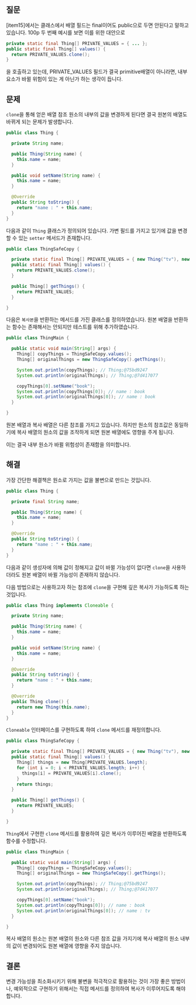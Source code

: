 ## 질문

[item15]에서는 클래스에서 배열 필드는 final이어도 public으로 두면 안된다고 말하고 있습니다.
100p 두 번째 예시를 보면 이를 위한 대안으로
```java
private static final Thing[] PRIVATE_VALUES = { ... };
public static final Thing[] values() {
  return PRIVATE_VALUES.clone();
}
```
을 호출하고 있는데, PRIVATE_VALUES 필드가 결국 primitive배열이 아니라면, 내부 요소가 바뀔 위험이 있는 게 아닌가 하는 생각이 듭니다.

## 문제

`clone`을 통해 얻은 배열 참조 원소의 내부의 값을 변경하게 된다면 결국 원본의 배열도 바뀌게 되는 문제가 발생합니다.
```java
public class Thing {

  private String name;

  public Thing(String name) {
    this.name = name;
  }

  public void setName(String name) {
    this.name = name;
  }

  @Override
  public String toString() {
    return "name : " + this.name;
  }
}
```
다음과 같이 `Thing` 클래스가 정의되어 있습니다. 가변 필드를 가지고 있기에 값을 변경할 수 있는 `setter` 메서드가 존재합니다.
```java
public class ThingSafeCopy {

  private static final Thing[] PRIVATE_VALUES = { new Thing("tv"), new Thing("phone") };
  public static final Thing[] values() {
    return PRIVATE_VALUES.clone();
  }

  public Thing[] getThings() {
    return PRIVATE_VALUES;
  }

}
```
다음은 `복사본`을 반환하는 메서드를 가진 클래스를 정의하였습니다. 원본 배열을 반환하는 함수는 존재해서는 안되지만 테스트를 위해 추가하였습니다.
```java
public class ThingMain {

  public static void main(String[] args) {
    Thing[] copyThings = ThingSafeCopy.values();
    Thing[] originalThings = new ThingSafeCopy().getThings();

    System.out.println(copyThings); // Thing;@75bd9247
    System.out.println(originalThings); // Thing;@7d417077

    copyThings[0].setName("book");
    System.out.println(copyThings[0]); // name : book
    System.out.println(originalThings[0]); // name : book
  }

}
```
원본 배열과 복사 배열은 다른 참조를 가지고 있습니다. 하지만 원소의 참조값은 동일하기에 복사 배열의 원소의 값을 조작하게 되면 원본 배열에도 영향을 주게 됩니다.

이는 결국 내부 원소가 바뀔 위험성이 존재함을 의미합니다.

## 해결

가장 간단한 해결책은 원소로 가지는 값을 불변으로 만드는 것입니다.
```java
public class Thing {

  private final String name;

  public Thing(String name) {
    this.name = name;
  }

  @Override
  public String toString() {
    return "name : " + this.name;
  }
}
```
다음과 같이 생성자에 의해 값이 정해지고 값이 바뀔 가능성이 없다면 `clone`을 사용하더라도 원본 배열이 바뀔 가능성이 존재하지 않습니다.

다음 방법으로는 사용하고자 하는 참조에 `clone`을 구현해 깊은 복사가 가능하도록 하는 것입니다.
```java
public class Thing implements Cloneable {

  private String name;

  public Thing(String name) {
    this.name = name;
  }

  public void setName(String name) {
    this.name = name;
  }

  @Override
  public String toString() {
    return "name : " + this.name;
  }

  @Override
  public Thing clone() {
    return new Thing(this.name);
  }
}
```
`Cloneable` 인터페이스를 구현하도록 하여 `clone` 메서드를 재정의합니다.
```java
public class ThingSafeCopy {

  private static final Thing[] PRIVATE_VALUES = { new Thing("tv"), new Thing("phone") };
  public static final Thing[] values() {
    Thing[] things = new Thing[PRIVATE_VALUES.length];
    for (int i = 0; i < PRIVATE_VALUES.length; i++) {
      things[i] = PRIVATE_VALUES[i].clone();
    }
    return things;
  }

  public Thing[] getThings() {
    return PRIVATE_VALUES;
  }

}
```
`Thing`에서 구현한 `clone` 메서드를 활용하여 깊은 복사가 이루어진 배열을 반환하도록 함수를 수정합니다.
```java
public class ThingMain {

  public static void main(String[] args) {
    Thing[] copyThings = ThingSafeCopy.values();
    Thing[] originalThings = new ThingSafeCopy().getThings();

    System.out.println(copyThings); // Thing;@75bd9247
    System.out.println(originalThings); // Thing;@7d417077

    copyThings[0].setName("book");
    System.out.println(copyThings[0]); // name : book
    System.out.println(originalThings[0]); // name : tv
  }

}
```
복사 배열의 원소는 원본 배열의 원소와 다른 참조 값을 가지기에 복사 배열의 원소 내부의 값이 변경되어도 원본 배열에 영향을 주지 않습니다.

## 결론
변경 가능성을 최소화시키기 위해 불변을 적극적으로 활용하는 것이 가장 좋은 방법이나, 예외적으로 구현하기 위해서는 직접 메서드를 정의하여 복사가 이루어지도록 해야 합니다.